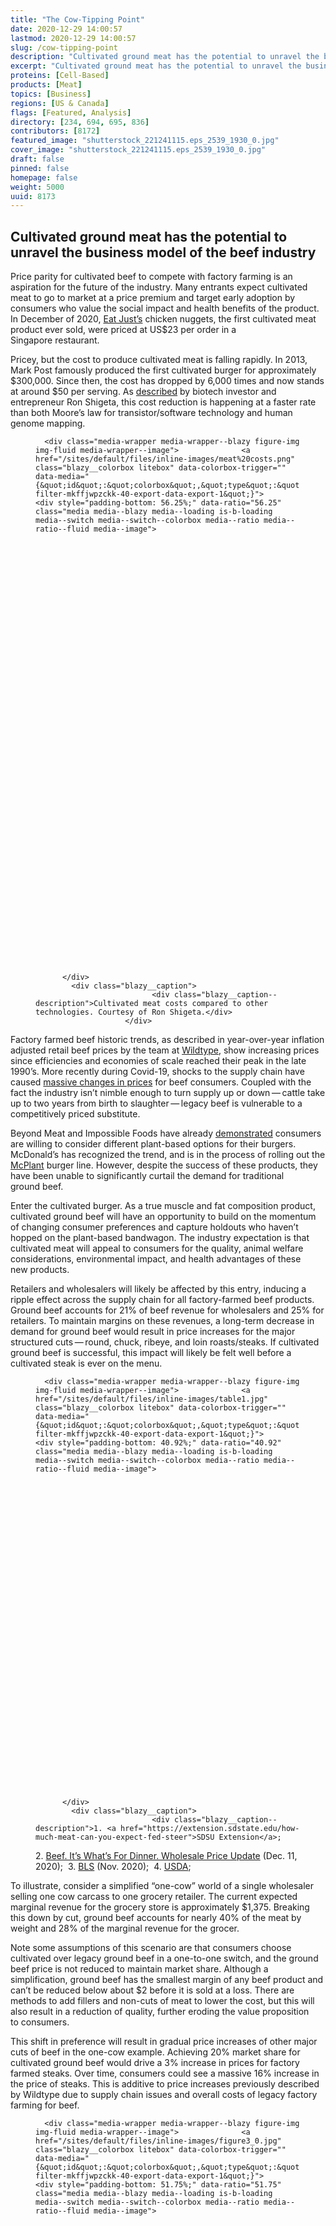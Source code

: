 ```yaml
---
title: "The Cow-Tipping Point"
date: 2020-12-29 14:00:57
lastmod: 2020-12-29 14:00:57
slug: /cow-tipping-point
description: "Cultivated ground meat has the potential to unravel the business model of the beef industry."
excerpt: "Cultivated ground meat has the potential to unravel the business model of the beef industry."
proteins: [Cell-Based]
products: [Meat]
topics: [Business]
regions: [US & Canada]
flags: [Featured, Analysis]
directory: [234, 694, 695, 836]
contributors: [8172]
featured_image: "shutterstock_221241115.eps_2539_1930_0.jpg"
cover_image: "shutterstock_221241115.eps_2539_1930_0.jpg"
draft: false
pinned: false
homepage: false
weight: 5000
uuid: 8173
---
```

<h2><strong>Cultivated ground meat has the potential to unravel the business model of the beef industry</strong></h2>

<p>Price parity for cultivated beef to compete with factory farming is an aspiration for the future of the industry. Many entrants expect cultivated meat to go to market at a price premium and target early adoption by consumers who value the social impact and health benefits of the product. In December of 2020, <a href="https://www.cnbc.com/2020/12/18/singapore-restaurant-first-ever-to-serve-eat-just-lab-grown-chicken.html">Eat Just’s</a> chicken nuggets, the first cultivated meat product ever sold, were priced at US$23 per order in a Singapore restaurant.</p>

<p>Pricey, but the cost to produce cultivated meat is falling rapidly. In 2013, Mark Post famously produced the first cultivated burger for approximately $300,000. Since then, the cost has dropped by 6,000 times and now stands at around $50 per serving. As <a href="https://rshigeta.medium.com/lab-grown-meat-is-scaling-like-the-internet-540893cbaf57">described</a> by biotech investor and entrepreneur Ron Shigeta, this cost reduction is happening at a faster rate than both Moore’s law for transistor/software technology and human genome mapping.</p>

<figure class="figure">
  




      <div class="media-wrapper media-wrapper--blazy figure-img img-fluid media-wrapper--image">              <a href="/sites/default/files/inline-images/meat%20costs.png" class="blazy__colorbox litebox" data-colorbox-trigger="" data-media="{&quot;id&quot;:&quot;colorbox&quot;,&quot;type&quot;:&quot;image&quot;,&quot;width&quot;:1280,&quot;height&quot;:720,&quot;rel&quot;:&quot;blazy-filter-mkffjwpzckk-40-export-data-export-1&quot;}">      <div style="padding-bottom: 56.25%;" data-ratio="56.25" class="media media--blazy media--loading is-b-loading media--switch media--switch--colorbox media--ratio media--ratio--fluid media--image">
<img alt="Courtesy of Ron Shigeta" title="meat costs.png" class="media__image media__element b-lazy img-fluid" data-entity-uuid="e059d0b6-64a6-412b-8374-aa71da1567ed" data-src="/sites/default/files/styles/1200x900_4_3/public/inline-images/meat%20costs.png?itok=Ry5UopeO" src="data:image/svg+xml;charset=utf-8,%3Csvg%20xmlns%3D'http%3A%2F%2Fwww.w3.org%2F2000%2Fsvg'%20viewBox%3D'0%200%201200%20675'%2F%3E" width="1200" height="675" loading="lazy" typeof="foaf:Image" />
        <span class="media__icon media__icon--litebox"></span></div>
  </a>

                
          </div>  
            <div class="blazy__caption">
                              <div class="blazy__caption--description">Cultivated meat costs compared to other technologies. Courtesy of Ron Shigeta.</div>
                        </div>
      


      
  </figure>

<p>Factory farmed beef historic trends, as described in year-over-year inflation adjusted retail beef prices by the team at <a href="https://medium.com/@wild_type/wild-type-food-for-thought-67c3448f3129">Wildtype</a>, show increasing prices since efficiencies and economies of scale reached their peak in the late 1990’s. More recently during Covid-19, shocks to the supply chain have caused <a href="https://www.politico.com/news/2020/05/25/meatpackers-prices-coronavirus-antitrust-275093">massive changes in prices</a> for beef consumers. Coupled with the fact the industry isn’t nimble enough to turn supply up or down — cattle take up to two years from birth to slaughter — legacy beef is vulnerable to a competitively priced substitute.</p>

<p>Beyond Meat and Impossible Foods have already <a href="https://www.forbes.com/sites/andriacheng/2020/01/17/beyond-meat-is-the-biggest-beneficiary-in-the-growing-plant-based-meat-market-study/?sh=34db95dd1a53">demonstrated</a> consumers are willing to consider different plant-based options for their burgers. McDonald’s has recognized the trend, and is in the process of rolling out the <a href="https://www.cnn.com/2020/11/09/business/mcdonalds-chicken-sandwich-delivery/index.html">McPlant</a> burger line. However, despite the success of these products, they have been unable to significantly curtail the demand for traditional ground beef.</p>

<p>Enter the cultivated burger. As a true muscle and fat composition product, cultivated ground beef will have an opportunity to build on the momentum of changing consumer preferences and capture holdouts who haven’t hopped on the plant-based bandwagon. The industry expectation is that cultivated meat will appeal to consumers for the quality, animal welfare considerations, environmental impact, and health advantages of these new products.</p>

<p>Retailers and wholesalers will likely be affected by this entry, inducing a ripple effect across the supply chain for all factory-farmed beef products. Ground beef accounts for 21% of beef revenue for wholesalers and 25% for retailers. To maintain margins on these revenues, a long-term decrease in demand for ground beef would result in price increases for the major structured cuts — round, chuck, ribeye, and loin roasts/steaks. If cultivated ground beef is successful, this impact will likely be felt well before a cultivated steak is ever on the menu.</p>

<figure class="figure">
  




      <div class="media-wrapper media-wrapper--blazy figure-img img-fluid media-wrapper--image">              <a href="/sites/default/files/inline-images/table1.jpg" class="blazy__colorbox litebox" data-colorbox-trigger="" data-media="{&quot;id&quot;:&quot;colorbox&quot;,&quot;type&quot;:&quot;image&quot;,&quot;width&quot;:1503,&quot;height&quot;:615,&quot;rel&quot;:&quot;blazy-filter-mkffjwpzckk-40-export-data-export-1&quot;}">      <div style="padding-bottom: 40.92%;" data-ratio="40.92" class="media media--blazy media--loading is-b-loading media--switch media--switch--colorbox media--ratio media--ratio--fluid media--image">
<img alt="Unit economics of a cow" title="table1.jpg" class="media__image media__element b-lazy img-fluid" data-entity-uuid="39669bba-113e-44fb-98dd-81fcb45121c2" data-src="/sites/default/files/styles/1200x900_4_3/public/inline-images/table1.jpg?itok=uazOlMAu" src="data:image/svg+xml;charset=utf-8,%3Csvg%20xmlns%3D'http%3A%2F%2Fwww.w3.org%2F2000%2Fsvg'%20viewBox%3D'0%200%201200%20491'%2F%3E" width="1200" height="491" loading="lazy" typeof="foaf:Image" />
        <span class="media__icon media__icon--litebox"></span></div>
  </a>

                
          </div>  
            <div class="blazy__caption">
                              <div class="blazy__caption--description">1. <a href="https://extension.sdstate.edu/how-much-meat-can-you-expect-fed-steer">SDSU Extension</a>; 
2. <a href="https://www.beefitswhatsfordinner.com/resources/wholesale-price-update">Beef. It’s What’s For Dinner. Wholesale Price Update</a> (Dec. 11, 2020); 
3. <a href="https://www.bls.gov/regions/mid-atlantic/data/averageretailfoodandenergyprices_usandmidwest_table.htm">BLS</a> (Nov. 2020); 
4. <a href="https://www.ams.usda.gov/mnreports/lswbfrtl.pdf">USDA</a>;</div>
                        </div>
      


      
  </figure>

<p>To illustrate, consider a simplified “one-cow” world of a single wholesaler selling one cow carcass to one grocery retailer. The current expected marginal revenue for the grocery store is approximately $1,375. Breaking this down by cut, ground beef accounts for nearly 40% of the meat by weight and 28% of the marginal<em> </em>revenue for the grocer.</p>

<p>Note some assumptions of this scenario are that consumers choose cultivated over legacy ground beef in a one-to-one switch, and the ground beef price is not reduced to maintain market share. Although a simplification, ground beef has the smallest margin of any beef product and can’t be reduced below about $2 before it is sold at a loss. There are methods to add fillers and non-cuts of meat to lower the cost, but this will also result in a reduction of quality, further eroding the value proposition to consumers.</p>

<p>This shift in preference will result in gradual price increases of other major cuts of beef in the one-cow example. Achieving 20% market share for cultivated ground beef would drive a 3% increase in prices for factory farmed steaks. Over time, consumers could see a massive 16% increase in the price of steaks. This is additive to price increases previously described by Wildtype due to supply chain issues and overall costs of legacy factory farming for beef.</p>

<figure class="figure">
  




      <div class="media-wrapper media-wrapper--blazy figure-img img-fluid media-wrapper--image">              <a href="/sites/default/files/inline-images/figure3_0.jpg" class="blazy__colorbox litebox" data-colorbox-trigger="" data-media="{&quot;id&quot;:&quot;colorbox&quot;,&quot;type&quot;:&quot;image&quot;,&quot;width&quot;:1609,&quot;height&quot;:832,&quot;rel&quot;:&quot;blazy-filter-mkffjwpzckk-40-export-data-export-1&quot;}">      <div style="padding-bottom: 51.75%;" data-ratio="51.75" class="media media--blazy media--loading is-b-loading media--switch media--switch--colorbox media--ratio media--ratio--fluid media--image">
<img alt="Impact of cultivated ground beef on retail steak prices" title="figure3_0.jpg" class="media__image media__element b-lazy img-fluid" data-entity-uuid="0717bd9a-2fd0-45d2-b102-0eda8ce97f92" data-src="/sites/default/files/styles/1200x900_4_3/public/inline-images/figure3_0.jpg?itok=J8xGT_QH" src="data:image/svg+xml;charset=utf-8,%3Csvg%20xmlns%3D'http%3A%2F%2Fwww.w3.org%2F2000%2Fsvg'%20viewBox%3D'0%200%201200%20621'%2F%3E" width="1200" height="621" loading="lazy" typeof="foaf:Image" />
        <span class="media__icon media__icon--litebox"></span></div>
  </a>

                
          </div>  
            <div class="blazy__caption">
                              <div class="blazy__caption--description">Projected cultivated ground beef market share and increases in retail steak prices</div>
                        </div>
      


      
  </figure>

<p>Although it’s unclear if and when cultivated meat will break the business model for factory farming, it has a clear advantage as a technology that can meter supply on the order of weeks instead of years and deliver a higher quality product against an incumbent with few response options. The beef industry cannot assume they will command a price advantage for long with their production costs increasing, cultivated meat prices continuing to decrease, and consumers weighing in on their quest for a better burger.</p>
